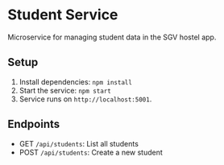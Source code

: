 # Student Service

Microservice for managing student data in the SGV hostel app.

## Setup
1. Install dependencies: `npm install`
2. Start the service: `npm start`
3. Service runs on `http://localhost:5001`.

## Endpoints
- GET `/api/students`: List all students
- POST `/api/students`: Create a new student
